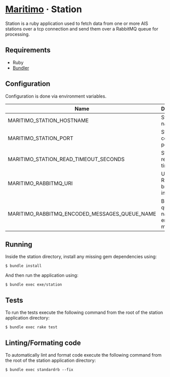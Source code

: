# [Maritimo](https://maritimo.digital/) &middot; Station

Station is a ruby application used to fetch data from one or more AIS stations over a tcp connection and send them over a RabbitMQ queue for processing.

## Requirements

- Ruby
- [Bundler](https://bundler.io/)

## Configuration

Configuration is done via environment variables.

| Name                                          | Description                            |
| --------------------------------------------- | -------------------------------------- |
| MARITIMO_STATION_HOSTNAME                     | Station host name                      |
| MARITIMO_STATION_PORT                         | Station connection port                |
| MARITIMO_STATION_READ_TIMEOUT_SECONDS         | Station read timeout                   |
| MARITIMO_RABBITMQ_URI                         | URI for the RabbitMQ broker instance   |
| MARITIMO_RABBITMQ_ENCODED_MESSAGES_QUEUE_NAME | Broker queue name for encoded messages |

## Running

Inside the station directory, install any missing gem dependencies using:

    $ bundle install

And then run the application using:

    $ bundle exec exe/station

## Tests

To run the tests execute the following command from the root of the station application directory:

    $ bundle exec rake test

## Linting/Formating code

To automatically lint and format code execute the following command from the root of the station application directory:

    $ bundle exec standardrb --fix
